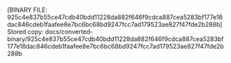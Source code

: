 [BINARY FILE: 925c4e837b55ce47cdb40bdd11228da882f646f9cdca887cea5283bf177e18dac846cdeb1faafee8e7bc6bc68bd9247fcc7ad179523ae827f47fde2b288b]
Stored copy: docs/converted-binary/925c4e837b55ce47cdb40bdd11228da882f646f9cdca887cea5283bf177e18dac846cdeb1faafee8e7bc6bc68bd9247fcc7ad179523ae827f47fde2b288b
